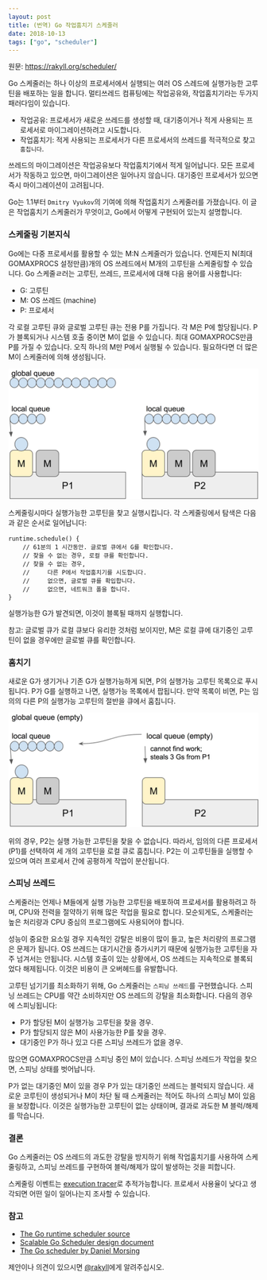 ```yaml
---
layout: post
title: (번역) Go 작업훔치기 스케줄러
date: 2018-10-13
tags: ["go", "scheduler"]
---
```


원문: https://rakyll.org/scheduler/

<!--more-->

Go 스케줄러는 하나 이상의 프로세서에서 실행되는 여러 OS 스레드에 실행가능한 고루틴을 배포하는 일을 합니다. 멀티쓰레드 컴퓨팅에는 작업공유와, 작업훔치기라는 두가지 패러다임이 있습니다.

- 작업공유: 프로세서가 새로운 쓰레드를 생성할 때, 대기중이거나 적게 사용되는 프로세서로 마이그레이션하려고 시도합니다.
- 작업훔치기: 적게 사용되는 프로세서가 다른 프로세서의 쓰레드를 적극적으로 찾고 `훔칩니다`.

쓰레드의 마이그레이션은 작업공유보다 작업훔치기에서 적게 일어납니다. 모든 프로세서가 작동하고 있으면, 마이그레이션은 일어나지 않습니다. 대기중인 프로세서가 있으면 즉시 마이그레이션이 고려됩니다.

Go는 1.1부터 `Dmitry Vyukov`의 기여에 의해 작업훔치기 스케줄러를 가졌습니다. 이 글은 작업훔치기 스케줄러가 무엇이고, Go에서 어떻게 구현되어 있는지 설명합니다.

### 스케줄링 기본지식

Go에는 다중 프로세서를 활용할 수 있는 M:N 스케줄러가 있습니다. 언제든지 N(최대 GOMAXPROCS 설정만큼)개의 OS 쓰레드에서 M개의 고루틴을 스케줄링할 수 있습니다. Go 스케줄ㄹ러는 고루틴, 쓰레드, 프로세서에 대해 다음 용어를 사용합니다:

- G: 고루틴
- M: OS 쓰레드 (machine)
- P: 프로세서

각 로컬 고루틴 큐와 글로벌 고루틴 큐는 전용 P를 가집니다. 각 M은 P에 할당됩니다. P가 블록되거나 시스템 호출 중이면 M이 없을 수 있습니다. 최대 GOMAXPROCS만큼 P를 가질 수 있습니다. 오직 하나의 M만 P에서 실행될 수 있습니다. 필요하다면 더 많은 M이 스케줄러에 의해 생성됩니다.


![](/assets/post/2018-10-13-go-work-stealing-scheduler/scheduler-concepts.png)

스케줄링시마다 실행가능한 고루틴을 찾고 실행시킵니다. 각 스케줄링에서 탐색은 다음과 같은 순서로 일어납니다:

```
runtime.schedule() {
    // 61분의 1 시간동안. 글로벌 큐에서 G를 확인합니다.
    // 찾을 수 없는 경우, 로컬 큐를 확인합니다.
    // 찾을 수 없는 경우,
    //     다른 P에서 작업훔치기를 시도합니다.
    //     없으면, 글로벌 큐를 확입합니다.
    //     없으면, 네트워크 폴을 합니다.
}
```

실행가능한 G가 발견되면, 이것이 블록될 때까지 실행합니다.

참고: 글로벌 큐가 로컬 큐보다 유리한 것처럼 보이지만, M은 로컬 큐에 대기중인 고루틴이 없을 경우에만 글로벌 큐를 확인합니다.

### 훔치기

새로운 G가 생기거나 기존 G가 실행가능하게 되면, P의 실행가능 고루틴 목록으로 푸시됩니다. P가 G를 실행하고 나면, 실행가능 목록에서 팝됩니다. 만약 목록이 비면, P는 임의의 다른 P의 실행가능 고루틴의 절반을 큐에서 훔칩니다.

![](/assets/post/2018-10-13-go-work-stealing-scheduler/scheduler-stealing.png)

위의 경우, P2는 실행 가능한 고루틴을 찾을 수 없습니다. 따라서, 임의의 다른 프로세서(P1)를 선택하여 세 개의 고루틴을 로컬 큐로 훔칩니다. P2는 이 고루틴들을 실행할 수 있으며 여러 프로세서 간에 공평하게 작업이 분산됩니다.

### 스피닝 쓰레드

스케줄러는 언제나 M들에게 실행 가능한 고루틴을 배포하여 프로세서를 활용하려고 하며, CPU와 전력을 절약하기 위해 많은 작업을 필요로 합니다. 모순되게도, 스케줄러는 높은 처리량과 CPU 중심의 프로그램에도 사용되어야 합니다.

성능이 중요한 요소일 경우 지속적인 강탈은 비용이 많이 들고, 높은 처리량의 프로그램은 문제가 됩니다. OS 쓰레드는 대기시간을 증가시키기 때문에 실행가능한 고루틴을 자주 넘겨서는 안됩니다. 시스템 호출이 있는 상황에서, OS 쓰레드는 지속적으로 블록되었다 해제됩니다. 이것은 비용이 큰 오버헤드를 유발합니다.

고루틴 넘기기를 최소화하기 위해, Go 스케줄러는 `스피닝 쓰레드`를 구현했습니다. 스피닝 쓰레드는 CPU를 약간 소비하지만 OS 쓰레드의 강탈을 최소화합니다. 다음의 경우에 스피닝됩니다:

- P가 할당된 M이 실행가능 고루틴을 찾을 경우.
- P가 할당되지 않은 M이 사용가능한 P를 찾을 경우.
- 대기중인 P가 하나 있고 다른 스피닝 쓰레드가 없을 경우.

많으면 GOMAXPROCS만큼 스피닝 중인 M이 있습니다. 스피닝 쓰레드가 작업을 찾으면, 스피닝 상태를 벗어납니다.

P가 없는 대기중인 M이 있을 경우 P가 있는 대기중인 쓰레드는 블럭되지 않습니다. 새로운 코루틴이 생성되거나 M이 차단 될 때 스케줄러는 적어도 하나의 스피닝 M이 있음을 보장합니다. 이것은 실행가능한 고루틴이 없는 상태이며, 결과로 과도한 M 블럭/해제를 막습니다.

### 결론

Go 스케줄러는 OS 쓰레드의 과도한 강탈을 방지하기 위해 작업훔치기를 사용하여 스케줄링하고, 스피닝 쓰레드를 구현하여 블럭/해제가 많이 발생하는 것을 피합니다.

스케줄링 이벤트는 [execution tracer](https://golang.org/cmd/trace/)로 추적가능합니다. 프로세서 사용율이 낮다고 생각되면 어떤 일이 일어나는지 조사할 수 있습니다.

### 참고

- [The Go runtime scheduler source](https://github.com/golang/go/blob/master/src/runtime/proc.go)
- [Scalable Go Scheduler design document](https://docs.google.com/document/d/1TTj4T2JO42uD5ID9e89oa0sLKhJYD0Y_kqxDv3I3XMw/edit)
- [The Go scheduler by Daniel Morsing](https://morsmachine.dk/go-scheduler)

제안이나 의견이 있으시면 [@rakyll](https://twitter.com/rakyll)에게 알려주십시오.
